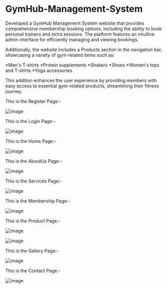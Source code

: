 # GymHub-Management-System

Developed a GymHub Management System website that provides comprehensive membership booking options, including the ability to book personal trainers and extra sessions. The platform features an intuitive admin interface for efficiently managing and viewing bookings.

Additionally, the website includes a Products section in the navigation bar, showcasing a variety of gym-related items such as:

*Men's T-shirts
*Protein supplements
*Shakers
*Shoes
*Women's tops and T-shirts
*Yoga accessories

This addition enhances the user experience by providing members with easy access to essential gym-related products, streamlining their fitness journey.

This is the Register Page:- 

![image](https://github.com/user-attachments/assets/33f241f3-d025-4e2c-961f-46e859aa3488)

This is the Login Page:-

![image](https://github.com/user-attachments/assets/c043f894-638c-4d3a-8174-8981b58b5d82)

This is the Home Page:-

![image](https://github.com/user-attachments/assets/71df22bf-75ee-424e-a4b6-30952f326a3f)

This is the AboutUs Page:-

![image](https://github.com/user-attachments/assets/08023f96-2c2f-4c0e-9776-43535a8c65d0)

This is the Services Page:-

![image](https://github.com/user-attachments/assets/fc68f4f9-debd-4b53-8b4f-09b91bcba11f)

This is the Membership Page:- 

![image](https://github.com/user-attachments/assets/c406e61b-76a1-4b32-b59f-ae169b0bd8fa)

This is the Product Page:-

![image](https://github.com/user-attachments/assets/c7ec8cef-1fec-46f5-a95d-aa065360e18a)

![image](https://github.com/user-attachments/assets/184ee022-6381-478b-8325-3cfa5f0ff9e7)

This is the Gallery Page:-

![image](https://github.com/user-attachments/assets/981f31d8-c41c-48a4-aaab-dd058a6f7b84)

This is the Contact Page:-

![image](https://github.com/user-attachments/assets/4e2920de-2903-4ebc-88eb-25c7ca1c5deb)








